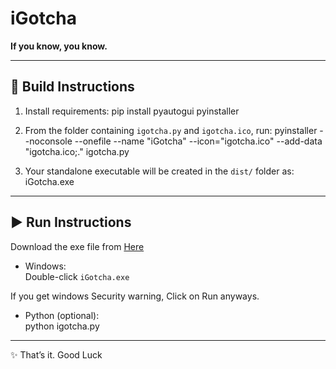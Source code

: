 # iGotcha

**If you know, you know.**

---

## 🔧 Build Instructions

1. Install requirements:
   pip install pyautogui pyinstaller

2. From the folder containing `igotcha.py` and `igotcha.ico`, run:
   pyinstaller --noconsole --onefile --name "iGotcha" --icon="igotcha.ico" --add-data "igotcha.ico;." igotcha.py

3. Your standalone executable will be created in the `dist/` folder as:
   iGotcha.exe

---

## ▶️ Run Instructions
 Download the exe file from [Here](https://github.com/akasumitlamba/iGotcha/releases/download/v1.0/iGotcha.exe)
- Windows:  
  Double-click `iGotcha.exe`

If you get windows Security warning, Click on Run anyways.

- Python (optional):  
  python igotcha.py

---

✨ That’s it. Good Luck
